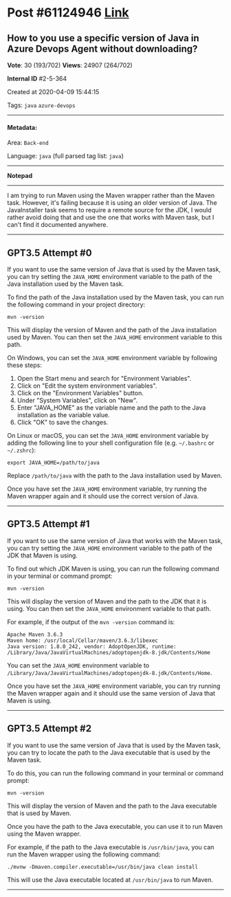 
# Post \#61124946 [Link](https://stackoverflow.com/questions/61124946/)

## How to you use a specific version of Java in Azure Devops Agent without downloading?

**Vote**: 30 (193/702) **Views**: 24907 (264/702) 

**Internal ID** \#2-5-364

Created at 2020-04-09 15:44:15

Tags: `java` `azure-devops`

----------

#### Metadata:

Area: `Back-end`

Language: `java` (full parsed tag list: `java`)

----------

**Notepad**


----------

I am trying to run Maven using the Maven wrapper rather than the Maven task.  However, it's failing because it is using an older version of Java.  The JavaInstaller task seems to require a remote source for the JDK, I would rather avoid doing that and use the one that works with Maven task, but I can't find it documented anywhere.


----------
        
## GPT3.5 Attempt \#0

If you want to use the same version of Java that is used by the Maven task, you can try setting the `JAVA_HOME` environment variable to the path of the Java installation used by the Maven task. 

To find the path of the Java installation used by the Maven task, you can run the following command in your project directory:

```
mvn -version
```

This will display the version of Maven and the path of the Java installation used by Maven. You can then set the `JAVA_HOME` environment variable to this path.

On Windows, you can set the `JAVA_HOME` environment variable by following these steps:

1. Open the Start menu and search for "Environment Variables".
2. Click on "Edit the system environment variables".
3. Click on the "Environment Variables" button.
4. Under "System Variables", click on "New".
5. Enter "JAVA_HOME" as the variable name and the path to the Java installation as the variable value.
6. Click "OK" to save the changes.

On Linux or macOS, you can set the `JAVA_HOME` environment variable by adding the following line to your shell configuration file (e.g. `~/.bashrc` or `~/.zshrc`):

```
export JAVA_HOME=/path/to/java
```

Replace `/path/to/java` with the path to the Java installation used by Maven. 

Once you have set the `JAVA_HOME` environment variable, try running the Maven wrapper again and it should use the correct version of Java.

--------

## GPT3.5 Attempt \#1

If you want to use the same version of Java that works with the Maven task, you can try setting the `JAVA_HOME` environment variable to the path of the JDK that Maven is using. 

To find out which JDK Maven is using, you can run the following command in your terminal or command prompt:

```
mvn -version
```

This will display the version of Maven and the path to the JDK that it is using. You can then set the `JAVA_HOME` environment variable to that path.

For example, if the output of the `mvn -version` command is:

```
Apache Maven 3.6.3
Maven home: /usr/local/Cellar/maven/3.6.3/libexec
Java version: 1.8.0_242, vendor: AdoptOpenJDK, runtime: /Library/Java/JavaVirtualMachines/adoptopenjdk-8.jdk/Contents/Home
```

You can set the `JAVA_HOME` environment variable to `/Library/Java/JavaVirtualMachines/adoptopenjdk-8.jdk/Contents/Home`.

Once you have set the `JAVA_HOME` environment variable, you can try running the Maven wrapper again and it should use the same version of Java that Maven is using.

--------

## GPT3.5 Attempt \#2

If you want to use the same version of Java that is used by the Maven task, you can try to locate the path to the Java executable that is used by the Maven task. 

To do this, you can run the following command in your terminal or command prompt:

```
mvn -version
```

This will display the version of Maven and the path to the Java executable that is used by Maven. 

Once you have the path to the Java executable, you can use it to run Maven using the Maven wrapper. 

For example, if the path to the Java executable is `/usr/bin/java`, you can run the Maven wrapper using the following command:

```
./mvnw -Dmaven.compiler.executable=/usr/bin/java clean install
```

This will use the Java executable located at `/usr/bin/java` to run Maven.

--------
